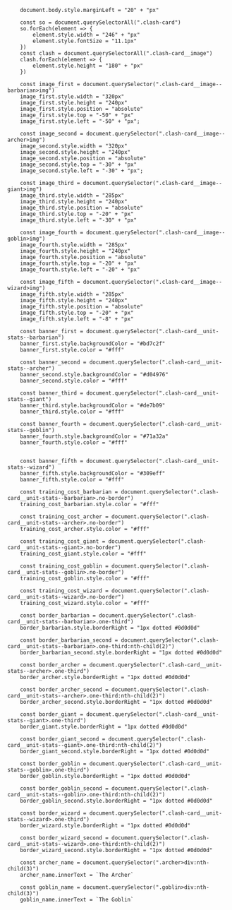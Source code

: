         document.body.style.marginLeft = "20" + "px"

        const so = document.querySelectorAll(".clash-card")
        so.forEach(element => {
            element.style.width = "246" + "px"
            element.style.fontSize = "11.1px"
        })
        const clash = document.querySelectorAll(".clash-card__image")
        clash.forEach(element => {
            element.style.height = "180" + "px"
        })

        const image_first = document.querySelector(".clash-card__image--barbarian>img")
        image_first.style.width = "320px"
        image_first.style.height = "240px"
        image_first.style.position = "absolute"
        image_first.style.top = "-50" + "px"
        image_first.style.left = "-50" + "px";

        const image_second = document.querySelector(".clash-card__image--archer>img")
        image_second.style.width = "320px"
        image_second.style.height = "240px"
        image_second.style.position = "absolute"
        image_second.style.top = "-30" + "px"
        image_second.style.left = "-30" + "px";

        const image_third = document.querySelector(".clash-card__image--giant>img")
        image_third.style.width = "285px"
        image_third.style.height = "240px"
        image_third.style.position = "absolute"
        image_third.style.top = "-20" + "px"
        image_third.style.left = "-30" + "px"

        const image_fourth = document.querySelector(".clash-card__image--goblin>img")
        image_fourth.style.width = "285px"
        image_fourth.style.height = "240px"
        image_fourth.style.position = "absolute"
        image_fourth.style.top = "-20" + "px"
        image_fourth.style.left = "-20" + "px"

        const image_fifth = document.querySelector(".clash-card__image--wizard>img")
        image_fifth.style.width = "285px"
        image_fifth.style.height = "240px"
        image_fifth.style.position = "absolute"
        image_fifth.style.top = "-20" + "px"
        image_fifth.style.left = "-8" + "px"

        const banner_first = document.querySelector(".clash-card__unit-stats--barbarian")
        banner_first.style.backgroundColor = "#bd7c2f"
        banner_first.style.color = "#fff"

        const banner_second = document.querySelector(".clash-card__unit-stats--archer")
        banner_second.style.backgroundColor = "#d04976"
        banner_second.style.color = "#fff"

        const banner_third = document.querySelector(".clash-card__unit-stats--giant")
        banner_third.style.backgroundColor = "#de7b09"
        banner_third.style.color = "#fff"

        const banner_fourth = document.querySelector(".clash-card__unit-stats--goblin")
        banner_fourth.style.backgroundColor = "#71a32a"
        banner_fourth.style.color = "#fff"


        const banner_fifth = document.querySelector(".clash-card__unit-stats--wizard")
        banner_fifth.style.backgroundColor = "#309eff"
        banner_fifth.style.color = "#fff"

        const training_cost_barbarian = document.querySelector(".clash-card__unit-stats--barbarian>.no-border")
        training_cost_barbarian.style.color = "#fff"

        const training_cost_archer = document.querySelector(".clash-card__unit-stats--archer>.no-border")
        training_cost_archer.style.color = "#fff"

        const training_cost_giant = document.querySelector(".clash-card__unit-stats--giant>.no-border")
        training_cost_giant.style.color = "#fff"

        const training_cost_goblin = document.querySelector(".clash-card__unit-stats--goblin>.no-border")
        training_cost_goblin.style.color = "#fff"

        const training_cost_wizard = document.querySelector(".clash-card__unit-stats--wizard>.no-border")
        training_cost_wizard.style.color = "#fff"

        const border_barbarian = document.querySelector(".clash-card__unit-stats--barbarian>.one-third")
        border_barbarian.style.borderRight = "1px dotted #0d0d0d"

        const border_barbarian_second = document.querySelector(".clash-card__unit-stats--barbarian>.one-third:nth-child(2)")
        border_barbarian_second.style.borderRight = "1px dotted #0d0d0d"

        const border_archer = document.querySelector(".clash-card__unit-stats--archer>.one-third")
        border_archer.style.borderRight = "1px dotted #0d0d0d"

        const border_archer_second = document.querySelector(".clash-card__unit-stats--archer>.one-third:nth-child(2)")
        border_archer_second.style.borderRight = "1px dotted #0d0d0d"

        const border_giant = document.querySelector(".clash-card__unit-stats--giant>.one-third")
        border_giant.style.borderRight = "1px dotted #0d0d0d"

        const border_giant_second = document.querySelector(".clash-card__unit-stats--giant>.one-third:nth-child(2)")
        border_giant_second.style.borderRight = "1px dotted #0d0d0d"

        const border_goblin = document.querySelector(".clash-card__unit-stats--goblin>.one-third")
        border_goblin.style.borderRight = "1px dotted #0d0d0d"

        const border_goblin_second = document.querySelector(".clash-card__unit-stats--goblin>.one-third:nth-child(2)")
        border_goblin_second.style.borderRight = "1px dotted #0d0d0d"

        const border_wizard = document.querySelector(".clash-card__unit-stats--wizard>.one-third")
        border_wizard.style.borderRight = "1px dotted #0d0d0d"

        const border_wizard_second = document.querySelector(".clash-card__unit-stats--wizard>.one-third:nth-child(2)")
        border_wizard_second.style.borderRight = "1px dotted #0d0d0d"

        const archer_name = document.querySelector(".archer>div:nth-child(3)")
        archer_name.innerText = `The Archer`

        const goblin_name = document.querySelector(".goblin>div:nth-child(3)")
        goblin_name.innerText = `The Goblin`
